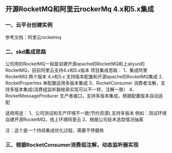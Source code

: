 ## 开源RocketMQ和阿里云rockerMq 4.x和5.x集成

### 一、云平台创建实例
参考文档：阿里云rocketmq

### 二、skd集成思路
公司用的RocketMQ一般是自建开源apache的RocketMQ和上aliyun的RocketMQ，目前阿里云支持4.x和5.x版本
项目集成思路：
1、集成阿里RocketMQ 两个版本 4.x和5.x 支持版本配置和开源apache的RocketMQ集成
2、RocketProperties 单配置适用多版本集成
3、RocketConsumer 消费者注解，支持多版本集成(消费组监听器继承实现可以不一样，注解一致）
4、RocketMessageProducer 生产者接口，支持多版本集成，根据配置版本自动适配


适用用途：
1、公司测试和生产环境不一致(节约资源),支持多版本 例如：测试环境自建开源RocketMQ，线上环境阿里云
2、根据公司技术选型情况抽离

注：这个是一个持续集成优化过程，需要不停磨练

### 三、根据RocketConsumer消费组注解，动态监听器实现




